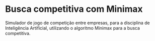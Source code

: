 # Busca competitiva com Minimax
Simulador de jogo de competição entre empresas, para a disciplina de Inteligência Artificial, utilizando o algoritmo Minimax para a busca competitiva.
